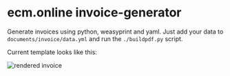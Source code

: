 ecm.online invoice-generator
======

Generate invoices using python, weasyprint and yaml.
Just add your data to `documents/invoice/data.yml` and run the `./buildpdf.py` script.

Current template looks like this:

![rendered invoice](https://raw.githubusercontent.com/ecmonline/invoice-generator/master/pdf.png)